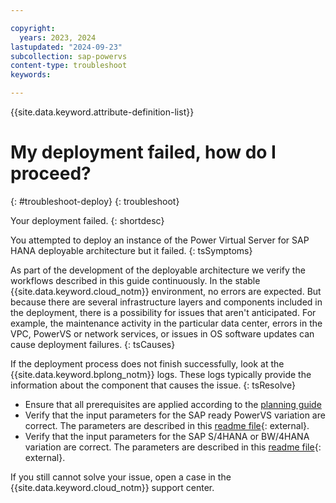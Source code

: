 ```yaml
---

copyright:
  years: 2023, 2024
lastupdated: "2024-09-23"
subcollection: sap-powervs
content-type: troubleshoot
keywords:

---
```


{{site.data.keyword.attribute-definition-list}}


# My deployment failed, how do I proceed?
{: #troubleshoot-deploy}
{: troubleshoot}

Your deployment failed.
{: shortdesc}

You attempted to deploy an instance of the Power Virtual Server for SAP HANA deployable architecture but it failed.
{: tsSymptoms}

As part of the development of the deployable architecture we verify the workflows described in this guide continuously. In the stable {{site.data.keyword.cloud_notm}} environment, no errors are expected. But because there are several infrastructure layers and components included in the deployment, there is a possibility for issues that aren't anticipated. For example, the maintenance activity in the particular data center, errors in the VPC, PowerVS or network services, or issues in OS software updates can cause deployment failures.
{: tsCauses}

If the deployment process does not finish successfully, look at the {{site.data.keyword.bplong_notm}} logs. These logs typically provide the information about the component that causes the issue.
{: tsResolve}

- Ensure that all prerequisites are applied according to the [planning guide](/docs/sap-powervs?topic=sap-powervs-plan)
- Verify that the input parameters for the SAP ready PowerVS variation are correct. The parameters are described in this [readme file](https://github.com/terraform-ibm-modules/terraform-ibm-powervs-sap/blob/main/solutions/ibm-catalog/sap-ready-to-go/README.md){: external}.
- Verify that the input parameters for the SAP S/4HANA or BW/4HANA variation are correct. The parameters are described in this [readme file](https://github.com/terraform-ibm-modules/terraform-ibm-powervs-sap/blob/main/solutions/ibm-catalog/sap-s4hana-bw4hana/README.md){: external}.

If you still cannot solve your issue, open a case in the {{site.data.keyword.cloud_notm}} support center.
